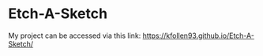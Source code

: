 # Etch-A-Sketch

My project can be accessed via this link:  https://kfollen93.github.io/Etch-A-Sketch/